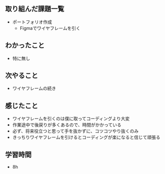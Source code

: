 ## 取り組んだ課題一覧

- ポートフォリオ作成
    - Figmaでワイヤフレームを引く

## わかったこと

- 特に無し

## 次やること

- ワイヤフレームの続き

## 感じたこと

- ワイヤフレームを引くのは僕に取ってコーディングより大変
- 作業途中で後戻りが多くあるので、時間がかかっている
- 必ず、将来役立つと思って手を抜かずに、コツコツやり抜くのみ
- きっちりワイヤフレームを引けるとコーディングが楽になると信じて頑張る

## 学習時間

- 8h